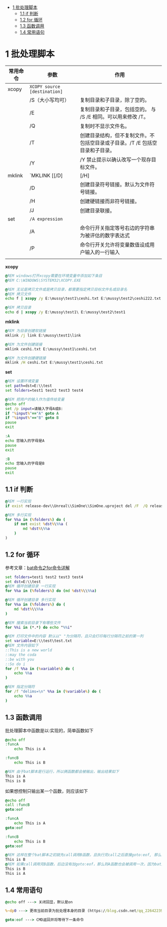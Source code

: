 - [1 批处理脚本](#1-批处理脚本)
  - [1.1 if 判断](#11-if-判断)
  - [1.2 for 循环](#12-for-循环)
  - [1.3 函数调用](#13-函数调用)
  - [1.4 常用语句](#14-常用语句)

# 1 批处理脚本

| 常用命令 | 参数                                            | 作用                                                         |
| -------- | ----------------------------------------------- | ------------------------------------------------------------ |
| xcopy    | `XCOPY source [destination]`                    |                                                              |
|          | /S（大小写均可）                                | 复制目录和子目录，除了空的。                                 |
|          | /E                                              | 复制目录和子目录，包括空的。 与 /S /E 相同。可以用来修改 /T。 |
|          | /Q                                              | 复制时不显示文件名。                                         |
|          | /T                                              | 创建目录结构，但不复制文件。不包括空目录或子目录。/T /E 包括空目录和子目录。 |
|          | /Y                                              | /Y 禁止提示以确认改写一个现存目标文件。                      |
| mklink   | `MKLINK [[/D] | [/H] | [/J]] LINK Target`       |                                                              |
|          | /D                                              | 创建目录符号链接。默认为文件符号链接。                       |
|          | /H                                              | 创建硬链接而非符号链接。                                     |
|          | /J                                              | 创建目录联接。                                               |
| set      | `/A expression` || `/P variable=[promptString]` |                                                              |
|          | /A                                              | 命令行开关指定等号右边的字符串为被评估的数字表达式           |
|          | /P                                              | 命令行开关允许将变量数值设成用户输入的一行输入               |
|          |                                                 |                                                              |

**xcopy**

```bat
@REM windows打开xcopy需要在环境变量中添加如下条目
@REM C:\WINDOWS\SYSTEM32\XCOPY.EXE

@REM 无论是拷贝文件或是拷贝目录，都需要指定拷贝目标文件名或目录名
@REM 拷贝文件
echo f | xcopy /y E:\mussy\test1\ceshi.txt E:\mussy\test2\ceshi222.txt

@REM 拷贝目录
echo d | xcopy /y E:\mussy\test1\ E:\mussy\test2\test1
```

**mklink**

```bat
@REM 为目录创建软链接
mklink /j link E:\mussy\test1\link

@REM 为文件创建链接
mklink ceshi.txt E:\mussy\test1\ceshi.txt

@REM 为文件创建硬链接
mklink /H ceshi.txt E:\mussy\test1\ceshi.txt
```

**set**

```bat
@REM 设置环境变量
set path=dst=E:\\test
set folders=test1 test2 test3 test4

@REM 把用户的输入作为值传给变量
@echo off
set /p input=请输入字母A或B:
if "%input%"=="A" goto A
if "%input%"=="B" goto B
pause
exit

:A
echo 您输入的字母是A
pause
exit

:B
echo 您输入的字母是B
pause
exit
```



## 1.1 if 判断

```bat
@REM 一行实现
if exist release-dev\\Unreal\\SimOne\\SimOne.uproject del /F  /Q release-dev\\Unreal\\SimOne\\SimOne.uproject

@REM 多行实现
for %%a in (%folders%) do (
	if not exist %dst%\%%a (
		md %dst%\%%a
	)
)
```



## 1.2 for 循环

参考文章：[bat命令之for命令详解 ](https://www.cnblogs.com/kevin-yuan/p/3641847.html)

```bat
set folders=test1 test2 test3 test4
set dst=E:\\test
@REM 循环创建目录 一行实现
for %%a in (%folders%) do (md %dst%\\%%a)

@REM 循环创建目录 多行实现
for %%a in (%folders%) do (
	md %dst%\\%%a
)

@REM 搜索当前目录下有哪些文件
for %%i in (*.*) do echo "%%i"

@REM 打印文件中的内容 默认以" "为分隔符，且只会打印每行分隔符之前的第一列
set variable=E:\\test\test.txt
@REM 文件内容如下
::This is a new world
::may the coda
::be with you
::So do i
for /f %%a in (%variable%) do (
    echo %%a
)

@REM 指定分隔符
for /f "delims=\n" %%a in (%variable%) do (
    echo %%a
)
```



## 1.3 函数调用

批处理脚本中函数是以:实现的，简单函数如下

```bat
@echo off
:funcA
    echo This is A

:funcB
    echo This is B

@REM 由于bat脚本是行运行，所以俩函数都会被输出，输出结果如下
This is A
This is B
```

如果想控制只输出某一个函数，则应该如下

```bat
@echo off
call :funcB
goto:eof

:funcA
    echo This is A
goto:eof

:funcB
    echo This is B
goto:eof

@REM 这样在整个bat脚本之初就先call调用B函数，且执行完call之后直接goto:eof, 那么就实现了只调用一个函数的功能，输出如下
This is B
@REM 如果call调用完B函数，后边没有加goto:eof，那么则A函数也会被调用一次，因为bat是按行处理的，这种情况下输出如下
This is B
This is A
```



## 1.4 常用语句

```bat
@echo off ---> 关闭回显，默认是on

%~dp0 ---> 更改当前目录为批处理本身的目录 (https://blog.csdn.net/qq_22642239/article/details/88549969)

goto:eof ---> CMD返回并将等待下一条命令
```



